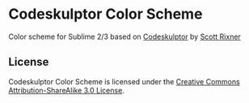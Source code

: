 Codeskulptor Color Scheme
=========================

Color scheme for Sublime 2/3 based on [Codeskulptor](http://www.codeskulptor.org/) by [Scott Rixner](http://www.cs.rice.edu/~rixner/)


License
-------
Codeskulptor Color Scheme is licensed under the [Creative Commons Attribution-ShareAlike 3.0 License](http://creativecommons.org/licenses/by-sa/3.0/).
